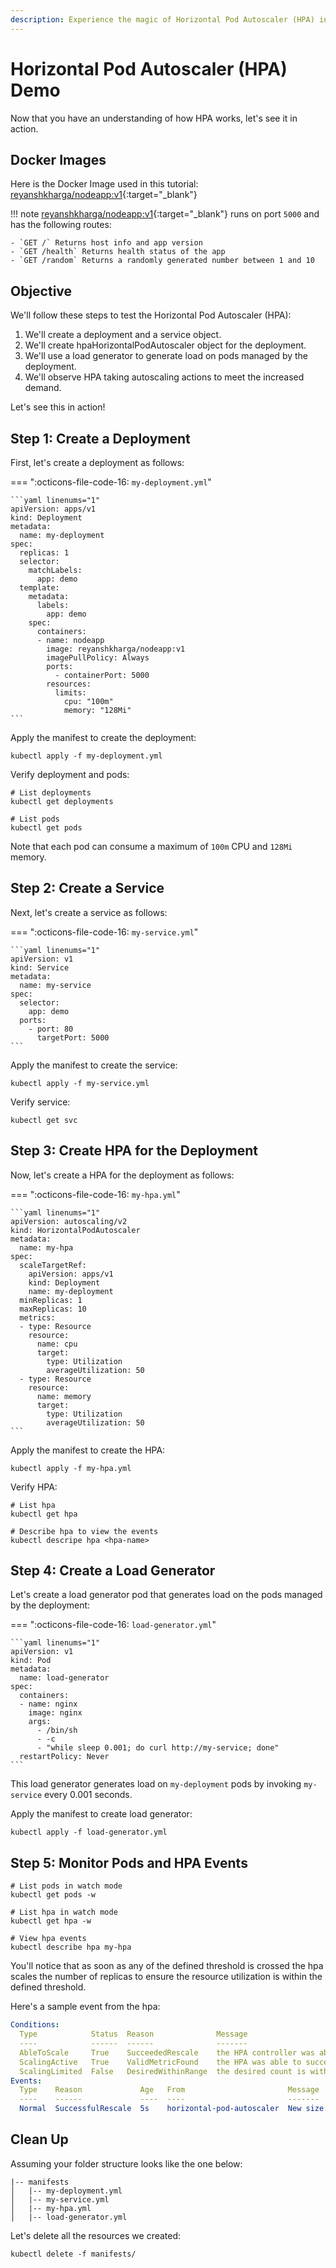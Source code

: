 ```yaml
---
description: Experience the magic of Horizontal Pod Autoscaler (HPA) in action with our hands-on demo! Witness dynamic pod scaling, optimize resource utilization, and achieve seamless performance adjustments in real-time.
---
```


# Horizontal Pod Autoscaler (HPA) Demo

Now that you have an understanding of how HPA works, let's see it in action.


## Docker Images

Here is the Docker Image used in this tutorial: [reyanshkharga/nodeapp:v1]{:target="_blank"}

!!! note
    [reyanshkharga/nodeapp:v1]{:target="_blank"} runs on port `5000` and has the following routes:

    - `GET /` Returns host info and app version
    - `GET /health` Returns health status of the app
    - `GET /random` Returns a randomly generated number between 1 and 10


## Objective

We'll follow these steps to test the Horizontal Pod Autoscaler (HPA):

1. We'll create a deployment and a service object.
2. We'll create hpaHorizontalPodAutoscaler object for the deployment.
3. We'll use a load generator to generate load on pods managed by the deployment.
3. We'll observe HPA taking autoscaling actions to meet the increased demand.

Let's see this in action!


## Step 1: Create a Deployment

First, let's create a deployment as follows:

=== ":octicons-file-code-16: `my-deployment.yml`"

    ```yaml linenums="1"
    apiVersion: apps/v1
    kind: Deployment
    metadata:
      name: my-deployment
    spec:
      replicas: 1
      selector:
        matchLabels:
          app: demo
      template:
        metadata:
          labels:
            app: demo
        spec:
          containers:
          - name: nodeapp
            image: reyanshkharga/nodeapp:v1
            imagePullPolicy: Always
            ports:
              - containerPort: 5000
            resources:
              limits:
                cpu: "100m"
                memory: "128Mi"
    ```

Apply the manifest to create the deployment:

```
kubectl apply -f my-deployment.yml
```

Verify deployment and pods:

```
# List deployments
kubectl get deployments

# List pods
kubectl get pods
```

Note that each pod can consume a maximum of `100m` CPU and `128Mi` memory.


## Step 2: Create a Service

Next, let's create a service as follows:

=== ":octicons-file-code-16: `my-service.yml`"

    ```yaml linenums="1"
    apiVersion: v1
    kind: Service
    metadata:
      name: my-service
    spec:
      selector:
        app: demo
      ports:
        - port: 80
          targetPort: 5000
    ```

Apply the manifest to create the service:

```
kubectl apply -f my-service.yml
```

Verify service:

```
kubectl get svc
```


## Step 3: Create HPA for the Deployment

Now, let's create a HPA for the deployment as follows:

=== ":octicons-file-code-16: `my-hpa.yml`"

    ```yaml linenums="1"
    apiVersion: autoscaling/v2
    kind: HorizontalPodAutoscaler
    metadata:
      name: my-hpa
    spec:
      scaleTargetRef:
        apiVersion: apps/v1
        kind: Deployment
        name: my-deployment
      minReplicas: 1
      maxReplicas: 10
      metrics:
      - type: Resource
        resource:
          name: cpu
          target:
            type: Utilization
            averageUtilization: 50
      - type: Resource
        resource:
          name: memory
          target:
            type: Utilization
            averageUtilization: 50
    ```

Apply the manifest to create the HPA:

```
kubectl apply -f my-hpa.yml
```

Verify HPA:

```
# List hpa
kubectl get hpa

# Describe hpa to view the events
kubectl descripe hpa <hpa-name>
```


## Step 4: Create a Load Generator

Let's create a load generator pod that generates load on the pods managed by the deployment:

=== ":octicons-file-code-16: `load-generator.yml`"

    ```yaml linenums="1"
    apiVersion: v1
    kind: Pod
    metadata:
      name: load-generator
    spec:
      containers:
      - name: nginx
        image: nginx
        args:
          - /bin/sh
          - -c
          - "while sleep 0.001; do curl http://my-service; done"
      restartPolicy: Never
    ```

This load generator generates load on `my-deployment` pods by invoking `my-service` every 0.001 seconds.

Apply the manifest to create load generator:

```
kubectl apply -f load-generator.yml
```


## Step 5: Monitor Pods and HPA Events

```
# List pods in watch mode
kubectl get pods -w

# List hpa in watch mode
kubectl get hpa -w

# View hpa events
kubectl describe hpa my-hpa
```

You'll notice that as soon as any of the defined threshold is crossed the hpa scales the number of replicas to ensure the resource utilization is within the defined threshold.

Here's a sample event from the hpa:

```yaml
Conditions:
  Type            Status  Reason              Message
  ----            ------  ------              -------
  AbleToScale     True    SucceededRescale    the HPA controller was able to update the target scale to 2
  ScalingActive   True    ValidMetricFound    the HPA was able to successfully calculate a replica count from cpu resource utilization (percentage of request)
  ScalingLimited  False   DesiredWithinRange  the desired count is within the acceptable range
Events:
  Type    Reason             Age   From                       Message
  ----    ------             ----  ----                       -------
  Normal  SuccessfulRescale  5s    horizontal-pod-autoscaler  New size: 2; reason: cpu resource utilization (percentage of request) above target
```



## Clean Up

Assuming your folder structure looks like the one below:

```
|-- manifests
│   |-- my-deployment.yml
│   |-- my-service.yml
│   |-- my-hpa.yml
│   |-- load-generator.yml
```

Let's delete all the resources we created:

```
kubectl delete -f manifests/
```



<!-- Hyperlinks -->
[reyanshkharga/nodeapp:v1]: https://hub.docker.com/r/reyanshkharga/nodeapp